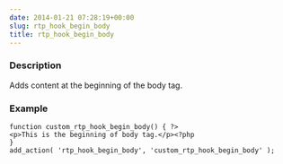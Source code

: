 ```yaml
---
date: 2014-01-21 07:28:19+00:00
slug: rtp_hook_begin_body
title: rtp_hook_begin_body
---
```


### Description


Adds content at the beginning of the body tag.


### Example



    
    function custom_rtp_hook_begin_body() { ?>
    <p>This is the beginning of body tag.</p><?php
    }
    add_action( 'rtp_hook_begin_body', 'custom_rtp_hook_begin_body' );
